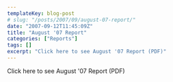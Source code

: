 ```yaml
---
templateKey: blog-post
# slug: "/posts/2007/09/august-07-report/"
date: "2007-09-12T11:45:09Z"
title: "August '07 Report"
categories: ["Reports"]
tags: []
excerpt: "Click here to see August '07 Report (PDF)"
---
```


Click here to see August '07 Report (PDF)
